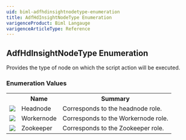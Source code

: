 ```yaml
---
uid: biml-adfhdinsightnodetype-enumeration
title: AdfHdInsightNodeType Enumeration
varigenceProduct: Biml Langauge
varigenceArticleType: Reference
---
```


## AdfHdInsightNodeType Enumeration<div class="LanguageSummary"><div class ="SummaryItem">Provides the type of node on which the script action will be executed.</div></div><div class="EnumValueGroup">### Enumeration Values<table id="EnumValue" class="MemberList"><tbody><tr><th class="MemberTypeIconColumnHeader">&nbsp;</th><th class="MemberNameColumnHeader">Name</th><th class="MemberSummaryColumnHeader">Summary</th></tr><tr class="cd0"><td align="center" class="MemberTypeIcon"><img src="enumValue.png"></img></td><td class="MemberName">Headnode</td><td class="MemberSummary"><div class ="SummaryItem">Corresponds to the headnode role.</div></td></tr><tr class="cd1"><td align="center" class="MemberTypeIcon"><img src="enumValue.png"></img></td><td class="MemberName">Workernode</td><td class="MemberSummary"><div class ="SummaryItem">Corresponds to the Workernode role.</div></td></tr><tr class="cd0"><td align="center" class="MemberTypeIcon"><img src="enumValue.png"></img></td><td class="MemberName">Zookeeper</td><td class="MemberSummary"><div class ="SummaryItem">Corresponds to the Zookeeper role.</div></td></tr></tbody></table></div>